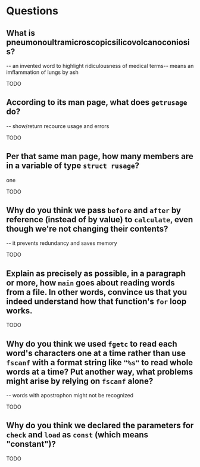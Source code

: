 # Questions

## What is pneumonoultramicroscopicsilicovolcanoconiosis?
-- an invented word to highlight ridiculousness of medical terms-- means an imflammation of lungs by ash

TODO

## According to its man page, what does `getrusage` do?
-- show/return recource usage and errors

TODO

## Per that same man page, how many members are in a variable of type `struct rusage`?
one

TODO

## Why do you think we pass `before` and `after` by reference (instead of by value) to `calculate`, even though we're not changing their contents?
-- it prevents redundancy and saves memory

TODO

## Explain as precisely as possible, in a paragraph or more, how `main` goes about reading words from a file. In other words, convince us that you indeed understand how that function's `for` loop works.

TODO

## Why do you think we used `fgetc` to read each word's characters one at a time rather than use `fscanf` with a format string like `"%s"` to read whole words at a time? Put another way, what problems might arise by relying on `fscanf` alone?
-- words with apostrophon might not be recognized

TODO

## Why do you think we declared the parameters for `check` and `load` as `const` (which means "constant")?


TODO
